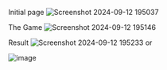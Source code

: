 Initial page
![Screenshot 2024-09-12 195037](https://github.com/user-attachments/assets/9bdeded8-e01a-4d41-93ce-f11745de2a00)

The Game
![Screenshot 2024-09-12 195146](https://github.com/user-attachments/assets/9325498e-a862-4555-b658-b7e3e93a99f9)

Result
![Screenshot 2024-09-12 195233](https://github.com/user-attachments/assets/f92b410f-5ce8-42bf-aecc-3ac605639ae3)
                                      or
                                      
![image](https://github.com/user-attachments/assets/391e9d07-804b-48c1-8025-86b71f6b6333)

